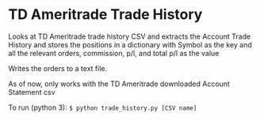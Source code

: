 # TD Ameritrade Trade History

Looks at TD Ameritrade trade history CSV and extracts the Account Trade History and stores the positions in a
dictionary with Symbol as the key and all the relevant orders, commission, p/l, and total p/l as the value

Writes the orders to a text file.

As of now, only works with the TD Ameritrade downloaded Account Statement csv

To run (python 3): ```$ python trade_history.py [CSV name]```